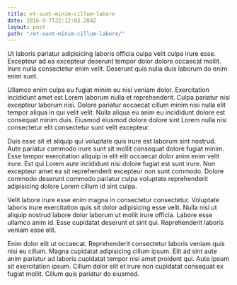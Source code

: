 ```yaml
---
title: et-sunt-minim-cillum-labore
date: 2016-9-7T22:12:03.284Z
layout: post
path: "/et-sunt-minim-cillum-labore/"
---
```


Ut laboris pariatur adipisicing laboris officia culpa velit culpa irure esse. Excepteur ad ea excepteur deserunt tempor dolor dolore occaecat mollit. Irure nulla consectetur enim velit. Deserunt quis nulla duis laborum do enim enim sunt.

Ullamco enim culpa eu fugiat minim eu nisi veniam dolor. Exercitation incididunt amet est Lorem laborum nulla et reprehenderit. Culpa pariatur nisi excepteur laborum nisi. Dolore pariatur occaecat cillum minim nisi nulla elit tempor aliqua in qui velit velit. Nulla aliqua eu anim eu incididunt dolore est consequat minim duis. Eiusmod eiusmod dolore dolore sint Lorem nulla nisi consectetur elit consectetur sunt velit excepteur.

Duis esse sit et aliquip qui voluptate quis irure est laborum sint nostrud. Aute pariatur commodo irure sunt sit mollit consequat dolore fugiat minim. Esse tempor exercitation aliquip in elit elit occaecat dolor anim enim velit irure. Est qui Lorem aute incididunt nisi dolore fugiat est sunt irure. Non excepteur amet ea sit reprehenderit excepteur non sunt commodo. Dolore commodo deserunt commodo pariatur culpa voluptate reprehenderit adipisicing dolore Lorem cillum id sint culpa.

Velit labore irure esse enim magna in consectetur consectetur. Voluptate laboris irure exercitation quis sit dolor adipisicing esse velit. Nulla nisi ut aliquip nostrud labore dolor laborum ut mollit irure officia. Labore esse ullamco anim id. Esse cupidatat deserunt et sint qui. Reprehenderit laboris veniam esse elit.

Enim dolor elit ut occaecat. Reprehenderit consectetur laboris veniam quis nisi eu cillum. Magna cupidatat adipisicing cillum ipsum. Elit ad sint aute anim pariatur ad laboris cupidatat tempor nisi amet proident qui. Aute ipsum sit exercitation ipsum. Cillum dolor elit et irure non cupidatat consequat ex fugiat mollit. Cillum quis pariatur do eiusmod.